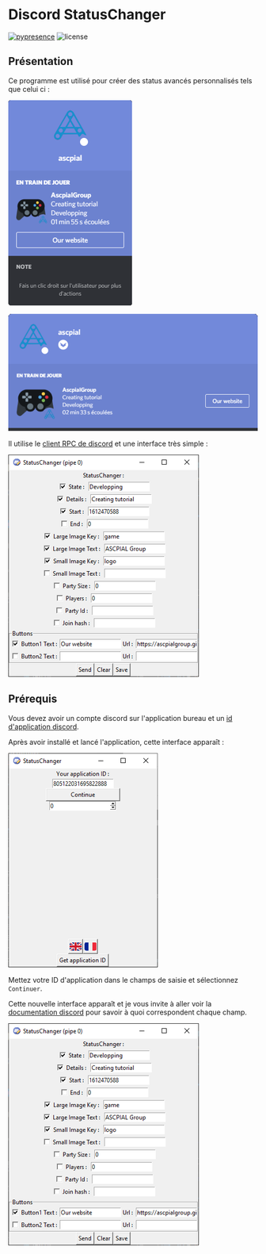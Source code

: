 # Discord StatusChanger

[![pypresence](https://img.shields.io/badge/using-pypresence-00bb88.svg?style=for-the-badge&logo=discord&logoWidth=20)](https://github.com/qwertyquerty/pypresence)
![license](https://img.shields.io/badge/LICENSE-MIT-1?style=for-the-badge)

## Présentation

Ce programme est utilisé pour créer des status avancés personnalisés tels que celui ci :

![small_profil](assets/small_profil_example.png)

![large_profil](assets/large_profil_example.png)

Il utilise le [client RPC de discord](https://discord.com/developers/docs/topics/rpc) et une interface très simple :

![preview](assets/application_preview.png)

## Prérequis

Vous devez avoir un compte discord sur l'application bureau et un [id d'application discord](https://discord.com/developers/applications).

Après avoir installé et lancé l'application, cette interface apparaît :

![first_interface](assets/first_interface.png)

Mettez votre ID d'application dans le champs de saisie et sélectionnez `Continuer`.

Cette nouvelle interface apparaît et je vous invite à aller voir la [documentation discord](https://discord.com/developers/docs/rich-presence/how-to#updating-presence-update-presence-payload-fields) pour savoir à quoi correspondent chaque champ.

![preview](assets/application_preview.png)